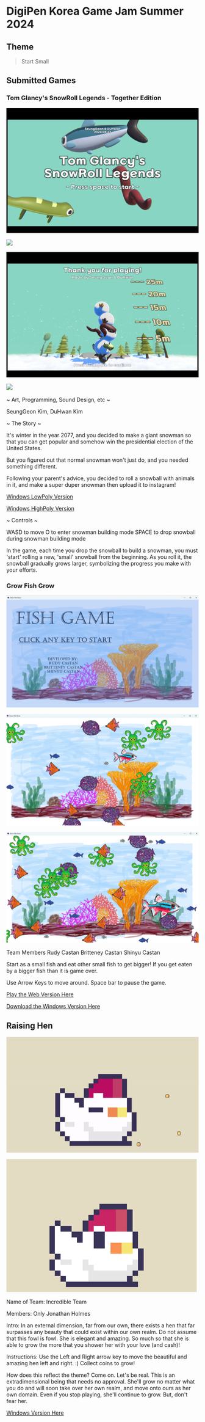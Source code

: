 # DigiPen Korea Game Jam Summer 2024

## Theme

> Start Small

## Submitted Games

### Tom Glancy's SnowRoll Legends - Together Edition

![](snowroll/Screenshot_1.png)

![](snowroll/Screenshot_2.png)

![](snowroll/Screenshot_3.png)

![](snowroll/TGSL.gif)

~ Art, Programming, Sound Design, etc ~

SeungGeon Kim, DuHwan Kim

~ The Story ~

It's winter in the year 2077, and you decided to make a giant snowman so that you can get popular and somehow win the presidential election of the United States.

But you figured out that normal snowman won't just do, and you needed something different.

Following your parent's advice, you decided to roll a snowball with animals in it, and make a super duper snowman then upload it to instagram! 

[Windows LowPoly Version](snowroll/Lowpoly%20Ver.zip)

[Windows HighPoly Version](snowroll/Highpoly%20Ver.zip)
 
~ Controls ~

WASD to move
O to enter snowman building mode
SPACE to drop snowball during snowman building mode



In the game, each time you drop the snowball to build a snowman, you must 'start' rolling a new, 'small' snowball from the beginning. As you roll it, the snowball gradually grows larger, symbolizing the progress you make with your efforts.

### Grow Fish Grow

![](fishgame/Screenshot01.png)

![](fishgame/Screenshot02.png)

![](fishgame/Screenshot03.png)

Team Members
	Rudy Castan
	Britteney Castan
	Shinyu Castan

Start as a small fish and eat other small fish to get bigger!
If you get eaten by a bigger fish than it is game over.

Use Arrow Keys to move around. Space bar to pause the game.

[Play the Web Version Here](fishgame/index.html)

[Download the Windows Version Here](fishgame/GrowFishGrow.zip)

## Raising Hen

![](raisinghen/RaisingHen.gif)

![](raisinghen/hen_screenshot.png)

Name of Team:
Incredible Team

Members:
Only Jonathan Holmes

Intro:
In an external dimension, far from our own, there exists a hen that far surpasses any beauty that could exist within our own realm. Do not assume that this fowl is fowl. She is elegant and amazing. So much so that she is able to grow the more that you shower her with your love (and cash)!

Instructions:
Use the Left and Right arrow key to move the beautiful and amazing hen left and right. :) Collect coins to grow!

How does this reflect the theme?
Come on. Let's be real. This is an extradimensional being that needs no approval. She'll grow no matter what you do and will soon take over her own realm, and move onto ours as her own domain. Even if you stop playing, she'll continue to grow. But, don't fear her.

[Windows Version Here](raisinghen/Raising%20Hen.zip)

